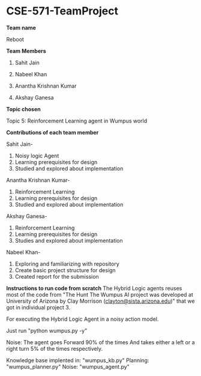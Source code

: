 # CSE-571-TeamProject

**Team name**

Reboot

**Team Members**

  1. Sahit Jain

  2. Nabeel Khan

  3. Anantha Krishnan Kumar

  4. Akshay Ganesa

**Topic chosen**

Topic 5: Reinforcement Learning agent in Wumpus world

**Contributions of each team member**

Sahit Jain-
1.	Noisy logic Agent
2.	Learning prerequisites for design
3.	Studied and explored about implementation

Anantha Krishnan Kumar- 
1.	Reinforcement Learning
2.	Learning prerequisites for design
3.	Studied and explored about implementation

Akshay Ganesa- 
1.	Reinforcement Learning
2.	Learning prerequisites for design
3.	Studies and explored about implementation

Nabeel Khan- 
1.	Exploring and familiarizing with repository
2.	Create basic project structure for design
3.	Created report for the submission



**Instructions to run code from scratch**
The Hybrid Logic agents reuses most of the code from "The Hunt The Wumpus AI project was developed at University of Arizona by Clay Morrison (clayton@sista.arizona.edu)" that we got in individual project 3.

For executing the Hybrid Logic Agent in a noisy action model.

Just run "python wumpus.py -y"

Noise: The agent goes Forward 90% of the times And takes either a left or a right turn 5% of the times respectively.

Knowledge base implented in: "wumpus_kb.py"
Planning: "wumpus_planner.py"
Noise: "wumpus_agent.py"

